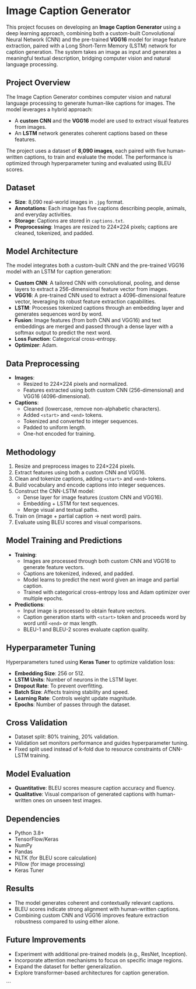 <xaiArtifact artifact_id="8e769b26-3e9d-4f98-8325-d44ab0459081" artifact_version_id="9f691653-3d1f-4575-94f1-0b3c1f87e0af" title="README.md" contentType="text/markdown">

# Image Caption Generator

This project focuses on developing an **Image Caption Generator** using a deep learning approach, combining both a custom-built Convolutional Neural Network (CNN) and the pre-trained **VGG16** model for image feature extraction, paired with a Long Short-Term Memory (LSTM) network for caption generation. The system takes an image as input and generates a meaningful textual description, bridging computer vision and natural language processing.

## Project Overview
The Image Caption Generator combines computer vision and natural language processing to generate human-like captions for images. The model leverages a hybrid approach:
- A **custom CNN** and the **VGG16** model are used to extract visual features from images.
- An **LSTM** network generates coherent captions based on these features.

The project uses a dataset of **8,090 images**, each paired with five human-written captions, to train and evaluate the model. The performance is optimized through hyperparameter tuning and evaluated using BLEU scores.

## Dataset
- **Size**: 8,090 real-world images in `.jpg` format.
- **Annotations**: Each image has five captions describing people, animals, and everyday activities.
- **Storage**: Captions are stored in `captions.txt`.
- **Preprocessing**: Images are resized to 224×224 pixels; captions are cleaned, tokenized, and padded.

## Model Architecture
The model integrates both a custom-built CNN and the pre-trained VGG16 model with an LSTM for caption generation:
- **Custom CNN**: A tailored CNN with convolutional, pooling, and dense layers to extract a 256-dimensional feature vector from images.
- **VGG16**: A pre-trained CNN used to extract a 4096-dimensional feature vector, leveraging its robust feature extraction capabilities.
- **LSTM**: Processes tokenized captions through an embedding layer and generates sequences word by word.
- **Fusion**: Image features (from both CNN and VGG16) and text embeddings are merged and passed through a dense layer with a softmax output to predict the next word.
- **Loss Function**: Categorical cross-entropy.
- **Optimizer**: Adam.

## Data Preprocessing
- **Images**:
  - Resized to 224×224 pixels and normalized.
  - Features extracted using both custom CNN (256-dimensional) and VGG16 (4096-dimensional).
- **Captions**:
  - Cleaned (lowercase, remove non-alphabetic characters).
  - Added `<start>` and `<end>` tokens.
  - Tokenized and converted to integer sequences.
  - Padded to uniform length.
  - One-hot encoded for training.

## Methodology
1. Resize and preprocess images to 224×224 pixels.
2. Extract features using both a custom CNN and VGG16.
3. Clean and tokenize captions, adding `<start>` and `<end>` tokens.
4. Build vocabulary and encode captions into integer sequences.
5. Construct the CNN-LSTM model:
   - Dense layer for image features (custom CNN and VGG16).
   - Embedding + LSTM for text sequences.
   - Merge visual and textual paths.
6. Train on (image + partial caption → next word) pairs.
7. Evaluate using BLEU scores and visual comparisons.

## Model Training and Predictions
- **Training**:
  - Images are processed through both custom CNN and VGG16 to generate feature vectors.
  - Captions are tokenized, indexed, and padded.
  - Model learns to predict the next word given an image and partial caption.
  - Trained with categorical cross-entropy loss and Adam optimizer over multiple epochs.
- **Predictions**:
  - Input image is processed to obtain feature vectors.
  - Caption generation starts with `<start>` token and proceeds word by word until `<end>` or max length.
  - BLEU-1 and BLEU-2 scores evaluate caption quality.

## Hyperparameter Tuning
Hyperparameters tuned using **Keras Tuner** to optimize validation loss:
- **Embedding Size**: 256 or 512.
- **LSTM Units**: Number of neurons in the LSTM layer.
- **Dropout Rate**: To prevent overfitting.
- **Batch Size**: Affects training stability and speed.
- **Learning Rate**: Controls weight update magnitude.
- **Epochs**: Number of passes through the dataset.

## Cross Validation
- Dataset split: 80% training, 20% validation.
- Validation set monitors performance and guides hyperparameter tuning.
- Fixed split used instead of k-fold due to resource constraints of CNN-LSTM training.

## Model Evaluation
- **Quantitative**: BLEU scores measure caption accuracy and fluency.
- **Qualitative**: Visual comparison of generated captions with human-written ones on unseen test images.

## Dependencies
- Python 3.8+
- TensorFlow/Keras
- NumPy
- Pandas
- NLTK (for BLEU score calculation)
- Pillow (for image processing)
- Keras Tuner

## Results
- The model generates coherent and contextually relevant captions.
- BLEU scores indicate strong alignment with human-written captions.
- Combining custom CNN and VGG16 improves feature extraction robustness compared to using either alone.

## Future Improvements
- Experiment with additional pre-trained models (e.g., ResNet, Inception).
- Incorporate attention mechanisms to focus on specific image regions.
- Expand the dataset for better generalization.
- Explore transformer-based architectures for caption generation.

</xaiArtifact>
```
